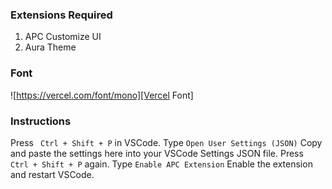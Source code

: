 ### Extensions Required

1. APC Customize UI
2. Aura Theme

### Font

![https://vercel.com/font/mono][Vercel Font]

### Instructions

Press ` Ctrl + Shift + P` in VSCode.
Type `Open User Settings (JSON)`
Copy and paste the settings here into your VSCode Settings JSON file.
Press ` Ctrl + Shift + P` again.
Type `Enable APC Extension`
Enable the extension and restart VSCode.
